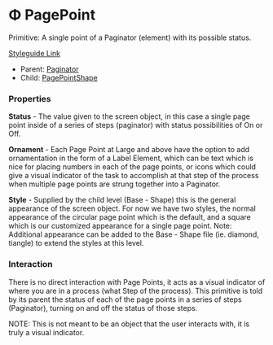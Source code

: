 # Φ PagePoint

Primitive: A single point of a Paginator (element) with its possible status.

[Styleguide Link](https://zpl.io/V13oQdX)

* Parent: [Paginator](./)
* Child: [PagePointShape](steppoint-shape.md)

### Properties

**Status** - The value given to the screen object, in this case a single page point inside of a series of steps (paginator) with status possibilities of On or Off.

**Ornament** - Each Page Point at Large and above have the option to add ornamentation in the form of a Label Element, which can be text which is nice for placing numbers in each of the page points, or icons which could give a visual indicator of the task to accomplish at that step of the process when multiple page points are strung together into a Paginator.

**Style** - Supplied by the child level (Base - Shape) this is the general appearance of the screen object. For now we have two styles, the normal appearance of the circular page point which is the default, and a square which is our customized appearance for a single page point. Note: Additional appearance can be added to the Base - Shape file (ie. diamond, tiangle) to extend the styles at this level.

### Interaction

There is no direct interaction with Page Points, it acts as a visual indicator of where you are in a process (what Step of the process). This primitive is told by its parent the status of each of the page points in a series of steps (Paginator), turning on and off the status of those steps.

NOTE: This is not meant to be an object that the user interacts with, it is truly a visual indicator.
